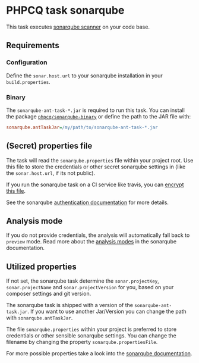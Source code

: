 PHPCQ task sonarqube
====================

This task executes [sonarqube scanner][] on your code base.

Requirements
------------

### Configuration

Define the `sonar.host.url` to your sonarqube installation in your `build.properties`.

### Binary

The `sonarqube-ant-task-*.jar` is required to run this task. You can install the package
[`phpcq/sonarqube-binary`][phpcq/sonarqube-binary] or define the path to the JAR file with:

```ini
sonarqube.antTaskJar=/my/path/to/sonarqube-ant-task-*.jar
```

[phpcq/sonarqube-binary]: https://github.com/phpcq/sonarqube-binary

(Secret) properties file
------------------------

The task will read the `sonarqube.properties` file within your project root. Use this file to store
the credentials or other secret sonarqube settings in (like the `sonar.host.url`, if its not public).

If you run the sonarqube task on a CI service like travis, you can [encrypt this file][travis encrypting file].

See the sonarqube [authentication documentation][] for more details.

Analysis mode
-------------

If you do not provide credentials, the analysis will automatically fall back to `preview` mode. Read more
about the [analysis modes][] in the sonarqube documentation.

Utilized properties
-------------------

If not set, the sonarqube task determine the `sonar.projectKey`, `sonar.projectName` and `sonar.projectVersion`
for you, based on your composer settings and git version.

The sonarqube task is shipped with a version of the `sonarqube-ant-task.jar`. If you want to use another Jar/Version
you can change the path with `sonarqube.antTaskJar`.

The file `sonarqube.properties` within your project is preferred to store credentials or other sensible sonarqube
settings. You can change the filename by changing the property `sonarqube.propertiesFile`.

For more possible properties take a look into the [sonarqube documentation][].

[sonarqube scanner]: http://docs.sonarqube.org/display/SONAR/Analyzing+Source+Code
[sonarqube documentation]: http://docs.sonarqube.org/display/SONAR/Analysis+Parameters
[authentication documentation]: http://docs.sonarqube.org/display/SONAR/Analysis+Parameters#AnalysisParameters-Authentication
[analysis modes]: http://docs.sonarqube.org/display/SONAR/Concepts#Concepts-AnalysisModes
[travis encrypting file]: https://docs.travis-ci.com/user/encrypting-files/
